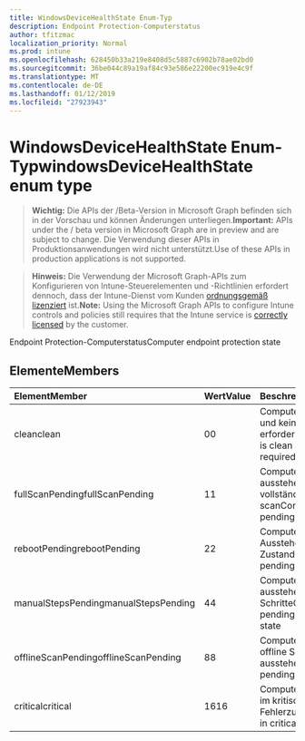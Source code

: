 ```yaml
---
title: WindowsDeviceHealthState Enum-Typ
description: Endpoint Protection-Computerstatus
author: tfitzmac
localization_priority: Normal
ms.prod: intune
ms.openlocfilehash: 628450b33a219e8408d5c5887c6902b78ae02bd0
ms.sourcegitcommit: 36be044c89a19af84c93e586e22200ec919e4c9f
ms.translationtype: MT
ms.contentlocale: de-DE
ms.lasthandoff: 01/12/2019
ms.locfileid: "27923943"
---
```

# <a name="windowsdevicehealthstate-enum-type"></a><span data-ttu-id="240b6-103">WindowsDeviceHealthState Enum-Typ</span><span class="sxs-lookup"><span data-stu-id="240b6-103">windowsDeviceHealthState enum type</span></span>

> <span data-ttu-id="240b6-104">**Wichtig:** Die APIs der /Beta-Version in Microsoft Graph befinden sich in der Vorschau und können Änderungen unterliegen.</span><span class="sxs-lookup"><span data-stu-id="240b6-104">**Important:** APIs under the / beta version in Microsoft Graph are in preview and are subject to change.</span></span> <span data-ttu-id="240b6-105">Die Verwendung dieser APIs in Produktionsanwendungen wird nicht unterstützt.</span><span class="sxs-lookup"><span data-stu-id="240b6-105">Use of these APIs in production applications is not supported.</span></span>

> <span data-ttu-id="240b6-106">**Hinweis:** Die Verwendung der Microsoft Graph-APIs zum Konfigurieren von Intune-Steuerelementen und -Richtlinien erfordert dennoch, dass der Intune-Dienst vom Kunden [ordnungsgemäß lizenziert](https://go.microsoft.com/fwlink/?linkid=839381) ist.</span><span class="sxs-lookup"><span data-stu-id="240b6-106">**Note:** Using the Microsoft Graph APIs to configure Intune controls and policies still requires that the Intune service is [correctly licensed](https://go.microsoft.com/fwlink/?linkid=839381) by the customer.</span></span>

<span data-ttu-id="240b6-107">Endpoint Protection-Computerstatus</span><span class="sxs-lookup"><span data-stu-id="240b6-107">Computer endpoint protection state</span></span>
## <a name="members"></a><span data-ttu-id="240b6-108">Elemente</span><span class="sxs-lookup"><span data-stu-id="240b6-108">Members</span></span>
|<span data-ttu-id="240b6-109">Element</span><span class="sxs-lookup"><span data-stu-id="240b6-109">Member</span></span>|<span data-ttu-id="240b6-110">Wert</span><span class="sxs-lookup"><span data-stu-id="240b6-110">Value</span></span>|<span data-ttu-id="240b6-111">Beschreibung</span><span class="sxs-lookup"><span data-stu-id="240b6-111">Description</span></span>|
|:---|:---|:---|
|<span data-ttu-id="240b6-112">clean</span><span class="sxs-lookup"><span data-stu-id="240b6-112">clean</span></span>|<span data-ttu-id="240b6-113">0</span><span class="sxs-lookup"><span data-stu-id="240b6-113">0</span></span>|<span data-ttu-id="240b6-114">Computer fehlerfrei ist und keine Aktion erforderlich ist</span><span class="sxs-lookup"><span data-stu-id="240b6-114">Computer is clean and no action is required</span></span>|
|<span data-ttu-id="240b6-115">fullScanPending</span><span class="sxs-lookup"><span data-stu-id="240b6-115">fullScanPending</span></span>|<span data-ttu-id="240b6-116">1</span><span class="sxs-lookup"><span data-stu-id="240b6-116">1</span></span>|<span data-ttu-id="240b6-117">Computer befindet sich in ausstehen und vollständigen scan</span><span class="sxs-lookup"><span data-stu-id="240b6-117">Computer is in pending full scan state</span></span>|
|<span data-ttu-id="240b6-118">rebootPending</span><span class="sxs-lookup"><span data-stu-id="240b6-118">rebootPending</span></span>|<span data-ttu-id="240b6-119">2</span><span class="sxs-lookup"><span data-stu-id="240b6-119">2</span></span>|<span data-ttu-id="240b6-120">Computer befindet sich in Ausstehender Neustart Zustand</span><span class="sxs-lookup"><span data-stu-id="240b6-120">Computer is in pending reboot state</span></span>|
|<span data-ttu-id="240b6-121">manualStepsPending</span><span class="sxs-lookup"><span data-stu-id="240b6-121">manualStepsPending</span></span>|<span data-ttu-id="240b6-122">4</span><span class="sxs-lookup"><span data-stu-id="240b6-122">4</span></span>|<span data-ttu-id="240b6-123">Computer befindet sich in ausstehen und manuelle Schritte</span><span class="sxs-lookup"><span data-stu-id="240b6-123">Computer is in pending manual steps state</span></span>|
|<span data-ttu-id="240b6-124">offlineScanPending</span><span class="sxs-lookup"><span data-stu-id="240b6-124">offlineScanPending</span></span>|<span data-ttu-id="240b6-125">8</span><span class="sxs-lookup"><span data-stu-id="240b6-125">8</span></span>|<span data-ttu-id="240b6-126">Computer befindet sich in offline Scan ausstehen</span><span class="sxs-lookup"><span data-stu-id="240b6-126">Computer is in pending offline scan state</span></span>|
|<span data-ttu-id="240b6-127">critical</span><span class="sxs-lookup"><span data-stu-id="240b6-127">critical</span></span>|<span data-ttu-id="240b6-128">16</span><span class="sxs-lookup"><span data-stu-id="240b6-128">16</span></span>|<span data-ttu-id="240b6-129">Computer befindet sich im kritischen Fehlerzustand</span><span class="sxs-lookup"><span data-stu-id="240b6-129">Computer is in critical failure state</span></span>|





